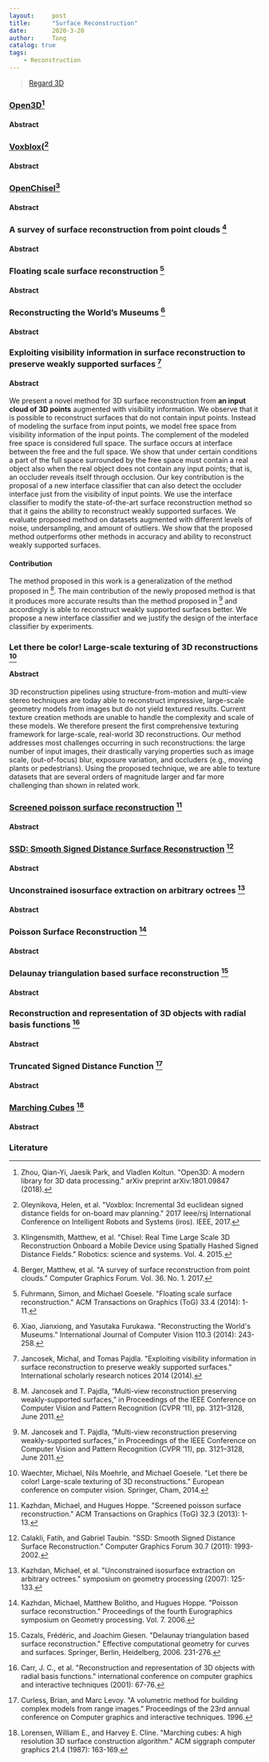 ```yaml
---
layout:     post
title:      "Surface Reconstruction"
date:       2020-3-20
author:     Tong
catalog: true
tags:
    - Reconstruction
---
```


> [Regard 3D](http://www.regard3d.org/index.php)

### [Open3D](https://github.com/intel-isl/Open3D)[^Zhou18]

#### Abstract

### [Voxblox](https://github.com/ethz-asl/voxblox)([^Oleynikova17]

#### Abstract

### [OpenChisel](https://github.com/personalrobotics/OpenChisel)[^Klingensmith15]

#### Abstract

### A survey of surface reconstruction from point clouds [^Berger17]

#### Abstract

### Floating scale surface reconstruction [^Fuhrmann14]

#### Abstract

### Reconstructing the World’s Museums [^Xiao14]

#### Abstract

### Exploiting visibility information in surface reconstruction to preserve weakly supported surfaces [^Jancosek14]

#### Abstract

We present a novel method for 3D surface reconstruction from __an input cloud of 3D points__ augmented with visibility information. We observe that it is possible to reconstruct surfaces that do not contain input points. Instead of modeling the surface from input points, we model free space from visibility information of the input points. The complement of the modeled free space is considered full space. The surface occurs at interface between the free and the full space. We show that under certain conditions a part of the full space surrounded by the free space must contain a real object also when the real object does not contain any input points; that is, an occluder reveals itself through occlusion. Our key contribution is the proposal of a new interface classifier that can also detect the occluder interface just from the visibility of input points. We use the interface classifier to modify the state-of-the-art surface reconstruction method so that it gains the ability to reconstruct weakly supported surfaces. We evaluate proposed method on datasets augmented with different levels of noise, undersampling, and amount of outliers. We show that the proposed method outperforms other methods in accuracy and ability to reconstruct weakly supported surfaces.

#### Contribution

The method proposed in this work is a generalization of the method proposed in [^Jancosek11]. The main contribution of the newly proposed method is that it produces more accurate results than the method proposed in [^Jancosek11] and accordingly is able to reconstruct weakly supported surfaces better. We propose a new interface classifier and we justify the design of the interface classifier by experiments.

### Let there be color! Large-scale texturing of 3D reconstructions [^Waechter14]

#### Abstract

3D reconstruction pipelines using structure-from-motion and multi-view stereo techniques are today able to reconstruct impressive, large-scale geometry models from images but do not yield textured results. Current texture creation methods are unable to handle the complexity and scale of these models. We therefore present the first comprehensive texturing framework for large-scale, real-world 3D reconstructions. Our method addresses most challenges occurring in such reconstructions: the large number of input images, their drastically varying properties such as image scale, (out-of-focus) blur, exposure variation, and occluders (e.g., moving plants or pedestrians). Using the proposed technique, we are able to texture datasets that are several orders of magnitude larger and far more challenging than shown in related work.

### [Screened poisson surface reconstruction](http://hhoppe.com/proj/poissonrecon/) [^Kazhdan13]

#### Abstract

### [SSD: Smooth Signed Distance Surface Reconstruction](http://mesh.brown.edu/ssd/index.html) [^Calakli11]

#### Abstract

### Unconstrained isosurface extraction on arbitrary octrees [^Kazhdan07]

#### Abstract

### Poisson Surface Reconstruction [^Kazhdan06]

#### Abstract

### Delaunay triangulation based surface reconstruction [^Cazals06]

#### Abstract

### Reconstruction and representation of 3D objects with radial basis functions [^Carr01]

#### Abstract

### Truncated Signed Distance Function [^Curless96]

#### Abstract

### [Marching Cubes](http://graphics.stanford.edu/~mdfisher/MarchingCubes.html) [^Lorensen87]

#### Abstract

### Literature

[^Xiao14]: Xiao, Jianxiong, and Yasutaka Furukawa. "Reconstructing the World's Museums." International Journal of Computer Vision 110.3 (2014): 243-258.

[^Jancosek14]: Jancosek, Michal, and Tomas Pajdla. "Exploiting visibility information in surface reconstruction to preserve weakly supported surfaces." International scholarly research notices 2014 (2014).

[^Waechter14]: Waechter, Michael, Nils Moehrle, and Michael Goesele. "Let there be color! Large-scale texturing of 3D reconstructions." European conference on computer vision. Springer, Cham, 2014.

[^Jancosek11]: M. Jancosek and T. Pajdla, “Multi-view reconstruction preserving weakly-supported surfaces,” in Proceedings of the IEEE Conference on Computer Vision and Pattern Recognition (CVPR ’11), pp. 3121–3128, June 2011.

[^Berger17]: Berger, Matthew, et al. "A survey of surface reconstruction from point clouds." Computer Graphics Forum. Vol. 36. No. 1. 2017.

[^Cazals06]: Cazals, Frédéric, and Joachim Giesen. "Delaunay triangulation based surface reconstruction." Effective computational geometry for curves and surfaces. Springer, Berlin, Heidelberg, 2006. 231-276.

[^Fuhrmann14]: Fuhrmann, Simon, and Michael Goesele. "Floating scale surface reconstruction." ACM Transactions on Graphics (ToG) 33.4 (2014): 1-11.

[^Carr01]: Carr, J. C., et al. "Reconstruction and representation of 3D objects with radial basis functions." international conference on computer graphics and interactive techniques (2001): 67-76.

[^Kazhdan13]: Kazhdan, Michael, and Hugues Hoppe. "Screened poisson surface reconstruction." ACM Transactions on Graphics (ToG) 32.3 (2013): 1-13.

[^Kazhdan07]: Kazhdan, Michael, et al. "Unconstrained isosurface extraction on arbitrary octrees." symposium on geometry processing (2007): 125-133.

[^Kazhdan06]: Kazhdan, Michael, Matthew Bolitho, and Hugues Hoppe. "Poisson surface reconstruction." Proceedings of the fourth Eurographics symposium on Geometry processing. Vol. 7. 2006.

[^Lorensen87]: Lorensen, William E., and Harvey E. Cline. "Marching cubes: A high resolution 3D surface construction algorithm." ACM siggraph computer graphics 21.4 (1987): 163-169.

[^Curless96]: Curless, Brian, and Marc Levoy. "A volumetric method for building complex models from range images." Proceedings of the 23rd annual conference on Computer graphics and interactive techniques. 1996.

[^Klingensmith15]: Klingensmith, Matthew, et al. "Chisel: Real Time Large Scale 3D Reconstruction Onboard a Mobile Device using Spatially Hashed Signed Distance Fields." Robotics: science and systems. Vol. 4. 2015.

[^Oleynikova17]: Oleynikova, Helen, et al. "Voxblox: Incremental 3d euclidean signed distance fields for on-board mav planning." 2017 Ieee/rsj International Conference on Intelligent Robots and Systems (iros). IEEE, 2017.

[^Zhou18]: Zhou, Qian-Yi, Jaesik Park, and Vladlen Koltun. "Open3D: A modern library for 3D data processing." arXiv preprint arXiv:1801.09847 (2018).

[^Calakli11]: Calakli, Fatih, and Gabriel Taubin. "SSD: Smooth Signed Distance Surface Reconstruction." Computer Graphics Forum 30.7 (2011): 1993-2002.
